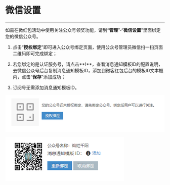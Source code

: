 # 微信设置

---

如需在微红包活动中使用关注公众号领奖功能，请到“**管理**”-“**微信设置**”里面绑定您的微信公众号。

1. 点击“**授权绑定**”即可进入公众号绑定页面，使用公众号管理员微信扫一扫页面二维码即可完成绑定；

2. 若您绑定的是认证服务号，请点击**!**，查看消息通知模板ID的配置说明，去微信公众号后台复制消息通知模板ID，添加到微客红包后台的模板ID文本框内，点击“**保存**”添加成功；

3. 订阅号无需添加消息通知模板ID。

![](/assets/import.png044404)

![](/assets/import.png033303)

